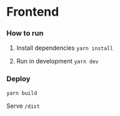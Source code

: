 # Frontend

### How to run

1. Install dependencies
`yarn install`

2. Run in development
`yarn dev`

### Deploy

`yarn build`

Serve `/dist`